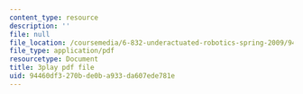 ```yaml
---
content_type: resource
description: ''
file: null
file_location: /coursemedia/6-832-underactuated-robotics-spring-2009/94460df3270bde0ba933da607ede781e_EqAYRo4wXxY.pdf
file_type: application/pdf
resourcetype: Document
title: 3play pdf file
uid: 94460df3-270b-de0b-a933-da607ede781e
---
```

